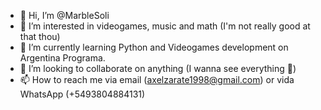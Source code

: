 - 👋 Hi, I’m @MarbleSoli
- 👀 I’m interested in videogames, music and math (I'm not really good at that thou)
- 🌱 I’m currently learning Python and Videogames development on Argentina Programa.
- 💞️ I’m looking to collaborate on anything (I wanna see everything 👀)
- 📫 How to reach me via email (axelzarate1998@gmail.com) or vida WhatsApp (+5493804884131)

<!---
MarbleSoli/MarbleSoli is a ✨ special ✨ repository because its `README.md` (this file) appears on your GitHub profile.
You can click the Preview link to take a look at your changes.
--->
